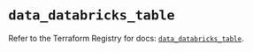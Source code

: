 # `data_databricks_table`

Refer to the Terraform Registry for docs: [`data_databricks_table`](https://registry.terraform.io/providers/databricks/databricks/1.81.1/docs/data-sources/table).
